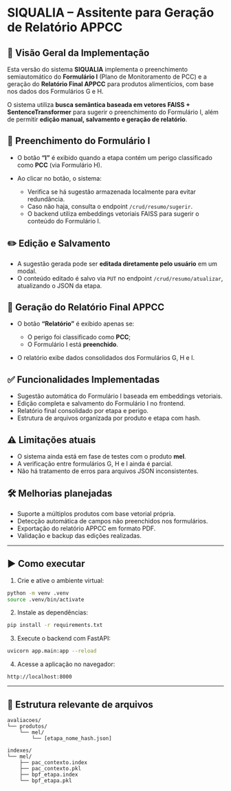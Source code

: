 # SIQUALIA – Assitente para Geração de Relatório APPCC

## 🧩 Visão Geral da Implementação

Esta versão do sistema **SIQUALIA** implementa o preenchimento semiautomático do **Formulário I** (Plano de Monitoramento de PCC) e a geração do **Relatório Final APPCC** para produtos alimentícios, com base nos dados dos Formulários G e H.

O sistema utiliza **busca semântica baseada em vetores FAISS + SentenceTransformer** para sugerir o preenchimento do Formulário I, além de permitir **edição manual, salvamento e geração de relatório**.

## 🧪 Preenchimento do Formulário I

* O botão **“I”** é exibido quando a etapa contém um perigo classificado como **PCC** (via Formulário H).
* Ao clicar no botão, o sistema:

  * Verifica se há sugestão armazenada localmente para evitar redundância.
  * Caso não haja, consulta o endpoint `/crud/resumo/sugerir`.
  * O backend utiliza embeddings vetoriais FAISS para sugerir o conteúdo do Formulário I.

## ✏️ Edição e Salvamento

* A sugestão gerada pode ser **editada diretamente pelo usuário** em um modal.
* O conteúdo editado é salvo via `PUT` no endpoint `/crud/resumo/atualizar`, atualizando o JSON da etapa.

## 📄 Geração do Relatório Final APPCC

* O botão **“Relatório”** é exibido apenas se:

  * O perigo foi classificado como **PCC**;
  * O Formulário I está **preenchido**.
* O relatório exibe dados consolidados dos Formulários G, H e I.

## ✅ Funcionalidades Implementadas

* Sugestão automática do Formulário I baseada em embeddings vetoriais.
* Edição completa e salvamento do Formulário I no frontend.
* Relatório final consolidado por etapa e perigo.
* Estrutura de arquivos organizada por produto e etapa com hash.

## ⚠️ Limitações atuais

* O sistema ainda está em fase de testes com o produto **mel**.
* A verificação entre formulários G, H e I ainda é parcial.
* Não há tratamento de erros para arquivos JSON inconsistentes.

## 🛠 Melhorias planejadas

* Suporte a múltiplos produtos com base vetorial própria.
* Detecção automática de campos não preenchidos nos formulários.
* Exportação do relatório APPCC em formato PDF.
* Validação e backup das edições realizadas.

---

## ▶️ Como executar

1. Crie e ative o ambiente virtual:

```bash
python -m venv .venv
source .venv/bin/activate
```

2. Instale as dependências:

```bash
pip install -r requirements.txt
```

3. Execute o backend com FastAPI:

```bash
uvicorn app.main:app --reload
```

4. Acesse a aplicação no navegador:

```
http://localhost:8000
```

---

## 📂 Estrutura relevante de arquivos

```
avaliacoes/
└── produtos/
    └── mel/
        └── [etapa_nome_hash.json]

indexes/
└── mel/
    ├── pac_contexto.index
    ├── pac_contexto.pkl
    ├── bpf_etapa.index
    └── bpf_etapa.pkl
```